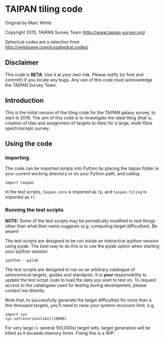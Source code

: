 # TAIPAN tiling code

Original by Marc White

Copyright 2015, TAIPAN Survey Team (http://www.taipan-survey.org)

Spherical codes are a selection from http://neilsloane.com/icosahedral.codes/

## Disclaimer

This code is **BETA**. Use it at your own risk. Please notify (or fork and commit!) if you locate any bugs. Any use of this code must acknowledge the TAIPAN Survey Team.

## Introduction

This is the initial version of the tiling code for the TAIPAN galaxy survey, to start in 2016. The aim of this code is to investigate the ideal tiling (that is, creation of tiles and assignment of targets to tiles) for a large, multi-fibre spectroscopic survey.

## Using the code

### Importing

The code can be imported simply into Python by placing the taipan folder in your current working directory or on your Python path, and calling:

`import taipan`

In the test scripts, `taipan.core` is imported as `tp`, and `taipan.tiling` is imported as `tl`.

### Running the test scripts

**NOTE:** Some of the test scripts may be periodically modified to test things other than what their name suggests (e.g. computing target difficulties). Be aware!

The test scripts are designed to be run inside an interactive ipython session using pylab. The best way to do this is to use the pylab option when starting your ipython session:

```
ipython --pylab
```

The test scripts are designed to run on an arbitrary catalogue of astronomical targets, guides and standards. It is **your** responsibility to update the test script code to load the data you wish to test on. To request access to the catalogues used for testing during development, please contact me directly.

Note that, to successfully generate the target difficulties for more than a few thousand targets, you'll need to raise your system recursion limit, e.g.

```
import sys
sys.setrecursionlimit(10000)
```

For very large (> several 100,000s) target sets, target generation will be killed as it exceeds memory limits. Fixing this is a WIP.